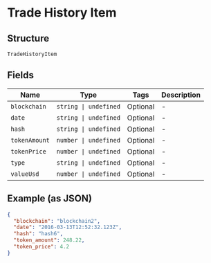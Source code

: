 
# Trade History Item

## Structure

`TradeHistoryItem`

## Fields

| Name | Type | Tags | Description |
|  --- | --- | --- | --- |
| `blockchain` | `string \| undefined` | Optional | - |
| `date` | `string \| undefined` | Optional | - |
| `hash` | `string \| undefined` | Optional | - |
| `tokenAmount` | `number \| undefined` | Optional | - |
| `tokenPrice` | `number \| undefined` | Optional | - |
| `type` | `string \| undefined` | Optional | - |
| `valueUsd` | `number \| undefined` | Optional | - |

## Example (as JSON)

```json
{
  "blockchain": "blockchain2",
  "date": "2016-03-13T12:52:32.123Z",
  "hash": "hash6",
  "token_amount": 248.22,
  "token_price": 4.2
}
```

